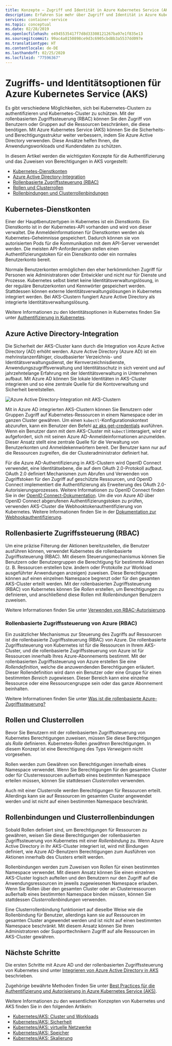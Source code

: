 ```yaml
---
title: Konzepte – Zugriff und Identität in Azure Kubernetes Service (AKS)
description: Erfahren Sie mehr über Zugriff und Identität in Azure Kubernetes Service (AKS), einschließlich Integration von Azure Active Directory, rollenbasierte Kubernetes-Zugriffssteuerung (RBAC) sowie Rollen und Bindungen.
services: container-service
ms.topic: conceptual
ms.date: 02/28/2019
ms.openlocfilehash: e4945535417f7d8d33308121267ba97e1f835e13
ms.sourcegitcommit: 99ac4a0150898ce9d3c6905cbd8b3a5537dd097e
ms.translationtype: HT
ms.contentlocale: de-DE
ms.lasthandoff: 02/25/2020
ms.locfileid: "77596367"
---
```

# <a name="access-and-identity-options-for-azure-kubernetes-service-aks"></a>Zugriffs- und Identitätsoptionen für Azure Kubernetes Service (AKS)

Es gibt verschiedene Möglichkeiten, sich bei Kubernetes-Clustern zu authentifizieren und Kubernetes-Cluster zu schützen. Mit der rollenbasierten Zugriffssteuerung (RBAC) können Sie den Zugriff von Benutzern oder Gruppen auf die Ressourcen beschränken, die diese benötigen. Mit Azure Kubernetes Service (AKS) können Sie die Sicherheits- und Berechtigungsstruktur weiter verbessern, indem Sie Azure Active Directory verwenden. Diese Ansätze helfen Ihnen, die Anwendungsworkloads und Kundendaten zu schützen.

In diesem Artikel werden die wichtigsten Konzepte für die Authentifizierung und das Zuweisen von Berechtigungen in AKS vorgestellt:

- [Kubernetes-Dienstkonten](#kubernetes-service-accounts)
- [Azure Active Directory-Integration](#azure-active-directory-integration)
- [Rollenbasierte Zugriffssteuerung (RBAC)](#role-based-access-controls-rbac)
- [Rollen und Clusterrollen](#roles-and-clusterroles)
- [Rollenbindungen und Clusterrollenbindungen](#rolebindings-and-clusterrolebindings)

## <a name="kubernetes-service-accounts"></a>Kubernetes-Dienstkonten

Einer der Hauptbenutzertypen in Kubernetes ist ein *Dienstkonto*. Ein Dienstkonto ist in der Kubernetes-API vorhanden und wird von dieser verwaltet. Die Anmeldeinformationen für Dienstkonten werden als Kubernetes-Geheimnisse gespeichert. Dadurch können sie von autorisierten Pods für die Kommunikation mit dem API-Server verwendet werden. Die meisten API-Anforderungen stellen einen Authentifizierungstoken für ein Dienstkonto oder ein normales Benutzerkonto bereit.

Normale Benutzerkonten ermöglichen den eher herkömmlichen Zugriff für Personen wie Administratoren oder Entwickler und nicht nur für Dienste und Prozesse. Kubernetes selbst bietet keine Identitätsverwaltungslösung, in der reguläre Benutzerkonten und Kennwörter gespeichert werden. Stattdessen können externe Identitätsverwaltungslösungen in Kubernetes integriert werden. Bei AKS-Clustern fungiert Azure Active Directory als integrierte Identitätsverwaltungslösung.

Weitere Informationen zu den Identitätsoptionen in Kubernetes finden Sie unter [Authentifizierung in Kubernetes][kubernetes-authentication].

## <a name="azure-active-directory-integration"></a>Azure Active Directory-Integration

Die Sicherheit der AKS-Cluster kann durch die Integration von Azure Active Directory (AD) erhöht werden. Azure Active Directory (Azure AD) ist ein mehrinstanzenfähiger, cloudbasierter Verzeichnis- und Identitätsverwaltungsdienst, der Kernverzeichnisdienste, Anwendungszugriffsverwaltung und Identitätsschutz in sich vereint und auf jahrzehntelange Erfahrung mit der Identitätsverwaltung in Unternehmen aufbaut. Mit Azure AD können Sie lokale Identitäten in AKS-Cluster integrieren und so eine zentrale Quelle für die Kontoverwaltung und Sicherheit bereitstellen.

![Azure Active Directory-Integration mit AKS-Clustern](media/concepts-identity/aad-integration.png)

Mit in Azure AD integrierten AKS-Clustern können Sie Benutzern oder Gruppen Zugriff auf Kubernetes-Ressourcen in einem Namespace oder im ganzen Cluster gewähren. Um einen `kubectl`-Konfigurationskontext abzurufen, kann ein Benutzer den Befehl [az aks get-credentials][az-aks-get-credentials] ausführen. Wenn ein Benutzer dann mit dem AKS-Cluster mit `kubectl`interagiert, wird er aufgefordert, sich mit seinen Azure AD-Anmeldeinformationen anzumelden. Dieser Ansatz stellt eine zentrale Quelle für die Verwaltung von Benutzerkonten und Anmeldekennwörtern bereit. Der Benutzer kann nur auf die Ressourcen zugreifen, die der Clusteradministrator definiert hat.

Für die Azure AD-Authentifizierung in AKS-Clustern wird OpenID Connect verwendet, eine Identitätsebene, die auf dem OAuth 2.0-Protokoll aufbaut. OAuth 2.0 definiert Mechanismen zum Abrufen und Verwenden von Zugriffstoken für den Zugriff auf geschützte Ressourcen, und OpenID Connect implementiert die Authentifizierung als Erweiterung des OAuth 2.0-Autorisierungsprozesses. Weitere Informationen zu OpenID Connect finden Sie in der [OpenID Connect-Dokumentation][openid-connect]. Um die von Azure AD über OpenID Connect abgerufenen Authentifizierungstoken zu prüfen, verwenden AKS-Cluster die Webhooktokenauthentifizierung von Kubernetes. Weitere Informationen finden Sie in der [Dokumentation zur Webhookauthentifizierung][webhook-token-docs].

## <a name="role-based-access-controls-rbac"></a>Rollenbasierte Zugriffssteuerung (RBAC)

Um eine präzise Filterung der Aktionen bereitzustellen, die Benutzer ausführen können, verwendet Kubernetes die rollenbasierte Zugriffssteuerung (RBAC). Mit diesem Steuerungsmechanismus können Sie Benutzern oder Benutzergruppen die Berechtigung für bestimmte Aktionen (z. B. Ressourcen erstellen bzw. ändern oder Protokolle zur Workload ausgeführter Anwendungen anzeigen) zuweisen. Diese Berechtigungen können auf einen einzelnen Namespace begrenzt oder für den gesamten AKS-Cluster erteilt werden. Mit der rollenbasierten Zugriffssteuerung (RBAC) von Kubernetes können Sie *Rollen* erstellen, um Berechtigungen zu definieren, und anschließend diese Rollen mit *Rollenbindungen* Benutzern zuweisen.

Weitere Informationen finden Sie unter [Verwenden von RBAC-Autorisierung][kubernetes-rbac].

### <a name="azure-role-based-access-controls-rbac"></a>Rollenbasierte Zugriffssteuerung von Azure (RBAC)
Ein zusätzlicher Mechanismus zur Steuerung des Zugriffs auf Ressourcen ist die rollenbasierte Zugriffssteuerung (RBAC) von Azure. Die rollenbasierte Zugriffssteuerung von Kubernetes ist für die Ressourcen in Ihrem AKS-Cluster, und die rollenbasierte Zugriffssteuerung von Azure ist für Ressourcen innerhalb Ihres Azure-Abonnements bestimmt. Mit der rollenbasierten Zugriffssteuerung von Azure erstellen Sie eine *Rollendefinition*, welche die anzuwendenden Berechtigungen erläutert. Dieser Rollendefinition wird dann ein Benutzer oder eine Gruppe für einen bestimmten *Bereich* zugewiesen. Dieser Bereich kann eine einzelne Ressource oder eine Ressourcengruppe sein oder das ganze Abonnement beinhalten.

Weitere Informationen finden Sie unter [Was ist die rollenbasierte Azure-Zugriffssteuerung?][azure-rbac]

## <a name="roles-and-clusterroles"></a>Rollen und Clusterrollen

Bevor Sie Benutzern mit der rollenbasierten Zugriffssteuerung von Kubernetes Berechtigungen zuweisen, müssen Sie diese Berechtigungen als *Rolle* definieren. Kubernetes-Rollen *gewähren* Berechtigungen. In diesem Konzept ist eine Berechtigung des Typs *Verweigern* nicht vorgesehen.

Rollen werden zum Gewähren von Berechtigungen innerhalb eines Namespace verwendet. Wenn Sie Berechtigungen für den gesamten Cluster oder für Clusterressourcen außerhalb eines bestimmten Namespace erteilen müssen, können Sie stattdessen *Clusterrollen* verwenden.

Auch mit einer Clusterrolle werden Berechtigungen für Ressourcen erteilt. Allerdings kann sie auf Ressourcen im gesamten Cluster angewendet werden und ist nicht auf einen bestimmten Namespace beschränkt.

## <a name="rolebindings-and-clusterrolebindings"></a>Rollenbindungen und Clusterrollenbindungen

Sobald Rollen definiert sind, um Berechtigungen für Ressourcen zu gewähren, weisen Sie diese Berechtigungen der rollenbasierten Zugriffssteuerung von Kubernetes mit einer *Rollenbindung* zu. Wenn Azure Active Directory in Ihr AKS-Cluster integriert ist, wird mit Bindungen definiert, wie Azure AD-Benutzern Berechtigungen zum Ausführen von Aktionen innerhalb des Clusters erteilt werden.

Rollenbindungen werden zum Zuweisen von Rollen für einen bestimmten Namespace verwendet. Mit diesem Ansatz können Sie einen einzelnen AKS-Cluster logisch aufteilen und den Benutzern nur den Zugriff auf die Anwendungsressourcen im jeweils zugewiesenen Namespace erlauben. Wenn Sie Rollen über den gesamten Cluster oder an Clusterressourcen außerhalb eines bestimmten Namespace binden müssen, können Sie stattdessen *Clusterrollenbindungen* verwenden.

Eine Clusterrollenbindung funktioniert auf dieselbe Weise wie die Rollenbindung für Benutzer, allerdings kann sie auf Ressourcen im gesamten Cluster angewendet werden und ist nicht auf einen bestimmten Namespace beschränkt. Mit diesem Ansatz können Sie Ihren Administratoren oder Supporttechnikern Zugriff auf alle Ressourcen im AKS-Cluster gewähren.

## <a name="next-steps"></a>Nächste Schritte

Die ersten Schritte mit Azure AD und der rollenbasierten Zugriffssteuerung von Kubernetes sind unter [Integrieren von Azure Active Directory in AKS][aks-aad] beschrieben.

Zugehörige bewährte Methoden finden Sie unter [Best Practices für die Authentifizierung und Autorisierung in Azure Kubernetes Service (AKS)][operator-best-practices-identity].

Weitere Informationen zu den wesentlichen Konzepten von Kubernetes und AKS finden Sie in den folgenden Artikeln:

- [Kubernetes/AKS: Cluster und Workloads][aks-concepts-clusters-workloads]
- [Kubernetes/AKS: Sicherheit][aks-concepts-security]
- [Kubernetes/AKS: virtuelle Netzwerke][aks-concepts-network]
- [Kubernetes/AKS: Speicher][aks-concepts-storage]
- [Kubernetes/AKS: Skalierung][aks-concepts-scale]

<!-- LINKS - External -->
[kubernetes-authentication]: https://kubernetes.io/docs/reference/access-authn-authz/authentication
[webhook-token-docs]: https://kubernetes.io/docs/reference/access-authn-authz/authentication/#webhook-token-authentication
[kubernetes-rbac]: https://kubernetes.io/docs/reference/access-authn-authz/rbac/

<!-- LINKS - Internal -->
[openid-connect]: ../active-directory/develop/v2-protocols-oidc.md
[az-aks-get-credentials]: /cli/azure/aks#az-aks-get-credentials
[azure-rbac]: ../role-based-access-control/overview.md
[aks-aad]: azure-ad-integration-cli.md
[aks-concepts-clusters-workloads]: concepts-clusters-workloads.md
[aks-concepts-security]: concepts-security.md
[aks-concepts-scale]: concepts-scale.md
[aks-concepts-storage]: concepts-storage.md
[aks-concepts-network]: concepts-network.md
[operator-best-practices-identity]: operator-best-practices-identity.md
